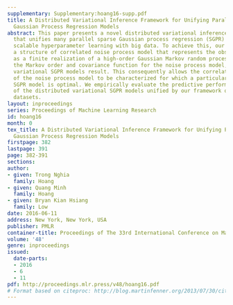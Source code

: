 ```yaml
---
supplementary: Supplementary:hoang16-supp.pdf
title: A Distributed Variational Inference Framework for Unifying Parallel Sparse
  Gaussian Process Regression Models
abstract: This paper presents a novel distributed variational inference framework
  that unifies many parallel sparse Gaussian process regression (SGPR) models for
  scalable hyperparameter learning with big data. To achieve this, our framework exploits
  a structure of correlated noise process model that represents the observation noises
  as a finite realization of a high-order Gaussian Markov random process. By varying
  the Markov order and covariance function for the noise process model, different
  variational SGPR models result. This consequently allows the correlation structure
  of the noise process model to be characterized for which a particular variational
  SGPR model is optimal. We empirically evaluate the predictive performance and scalability
  of the distributed variational SGPR models unified by our framework on two real-world
  datasets.
layout: inproceedings
series: Proceedings of Machine Learning Research
id: hoang16
month: 0
tex_title: A Distributed Variational Inference Framework for Unifying Parallel Sparse
  Gaussian Process Regression Models
firstpage: 382
lastpage: 391
page: 382-391
sections: 
author:
- given: Trong Nghia
  family: Hoang
- given: Quang Minh
  family: Hoang
- given: Bryan Kian Hsiang
  family: Low
date: 2016-06-11
address: New York, New York, USA
publisher: PMLR
container-title: Proceedings of The 33rd International Conference on Machine Learning
volume: '48'
genre: inproceedings
issued:
  date-parts:
  - 2016
  - 6
  - 11
pdf: http://proceedings.mlr.press/v48/hoang16.pdf
# Format based on citeproc: http://blog.martinfenner.org/2013/07/30/citeproc-yaml-for-bibliographies/
---
```

